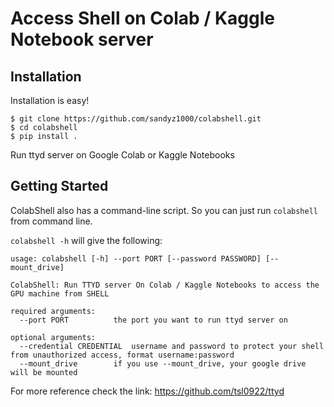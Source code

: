 # Access Shell on Colab / Kaggle Notebook server

## Installation

Installation is easy!

```
$ git clone https://github.com/sandyz1000/colabshell.git
$ cd colabshell
$ pip install .
```

Run ttyd server on Google Colab or Kaggle Notebooks

## Getting Started


ColabShell also has a command-line script. So you can just run `colabshell` from command line.

`colabshell -h` will give the following:

```
usage: colabshell [-h] --port PORT [--password PASSWORD] [--mount_drive]

ColabShell: Run TTYD server On Colab / Kaggle Notebooks to access the GPU machine from SHELL

required arguments:
  --port PORT          the port you want to run ttyd server on

optional arguments:
  --credential CREDENTIAL  username and password to protect your shell from unauthorized access, format username:password
  --mount_drive        if you use --mount_drive, your google drive will be mounted
```

For more reference check the link: https://github.com/tsl0922/ttyd